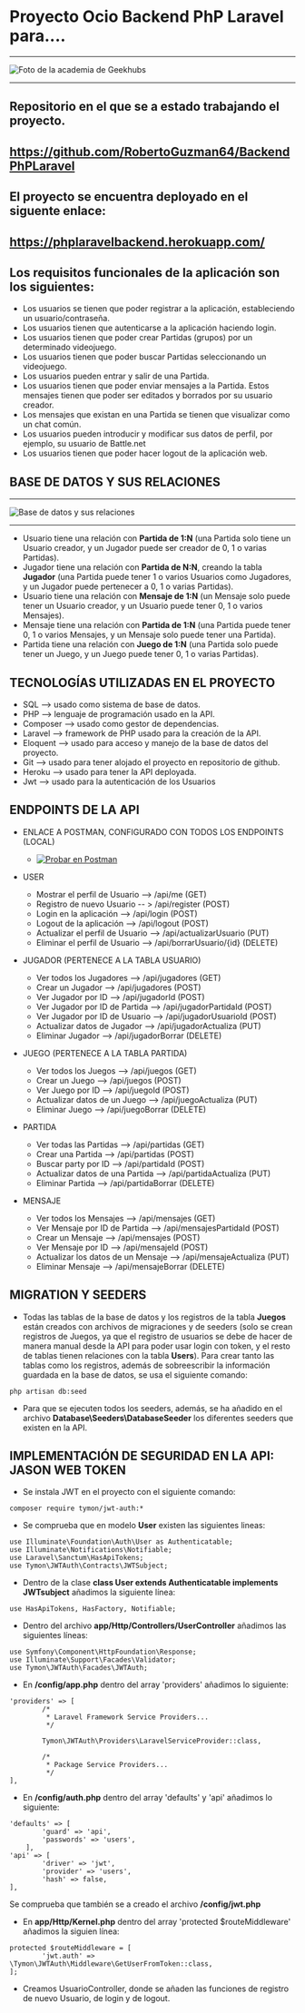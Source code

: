 # Proyecto Ocio Backend PhP Laravel para....
***
![Foto de la academia de Geekhubs](./img/geekhubs.png)
***
## Repositorio en el que se a estado trabajando el proyecto.
## https://github.com/RobertoGuzman64/BackendPhPLaravel
## El proyecto se encuentra deployado en el siguente enlace:
## https://phplaravelbackend.herokuapp.com/
## Los requisitos funcionales de la aplicación son los siguientes:
* Los usuarios se tienen que poder registrar a la aplicación, estableciendo un usuario/contraseña.
* Los usuarios tienen que autenticarse a la aplicación haciendo login.
* Los usuarios tienen que poder crear Partidas (grupos) por un determinado videojuego.
* Los usuarios tienen que poder buscar Partidas seleccionando un videojuego.
* Los usuarios pueden entrar y salir de una Partida.
* Los usuarios tienen que poder enviar mensajes a la Partida. Estos mensajes tienen que poder ser editados y borrados por su usuario creador.
* Los mensajes que existan en una Partida se tienen que visualizar como un chat común.
* Los usuarios pueden introducir y modificar sus datos de perfil, por ejemplo, su usuario de Battle.net
* Los usuarios tienen que poder hacer logout de la aplicación web.

## BASE DE DATOS Y SUS RELACIONES

***
![Base de datos y sus relaciones](/img/esquema.png)
***

* Usuario tiene una relación con **Partida de 1:N** (una Partida solo tiene un Usuario creador, y un Jugador puede ser creador de 0, 1 o varias Partidas).
* Jugador tiene una relación con **Partida de N:N**, creando la tabla **Jugador** (una Partida puede tener 1 o varios Usuarios como Jugadores, y un Jugador puede pertenecer a 0, 1 o varias Partidas).
* Usuario tiene una relación con **Mensaje de 1:N** (un Mensaje solo puede tener un Usuario creador, y un Usuario puede tener 0, 1 o varios Mensajes).
* Mensaje tiene una relación con **Partida de 1:N** (una Partida puede tener 0, 1 o varios Mensajes, y un Mensaje solo puede tener una Partida).
* Partida tiene una relación con **Juego de 1:N** (una Partida solo puede tener un Juego, y un Juego puede tener 0, 1 o varias Partidas).

## TECNOLOGÍAS UTILIZADAS EN EL PROYECTO
* SQL --> usado como sistema de base de datos.
* PHP --> lenguaje de programación usado en la API.
* Composer --> usado como gestor de dependencias.
* Laravel --> framework de PHP usado para la creación de la API.
* Eloquent --> usado para acceso y manejo de la base de datos del proyecto.
* Git --> usado para tener alojado el proyecto en repositorio de github.
* Heroku --> usado para tener la API deployada.
* Jwt --> usado para la autenticación de los Usuarios

## ENDPOINTS DE LA API

* ENLACE A POSTMAN, CONFIGURADO CON TODOS LOS ENDPOINTS (LOCAL)
    * [![Probar en Postman](https://run.pstmn.io/button.svg)](https://documenter.getpostman.com/view/19641286/Uyr5oKYK)

* USER
    * Mostrar el perfil de Usuario --> /api/me (GET)
    * Registro de nuevo Usuario -- > /api/register (POST)
    * Login en la aplicación --> /api/login (POST)
    * Logout de la aplicación --> /api/logout (POST)
    * Actualizar el perfil de Usuario --> /api/actualizarUsuario (PUT) 
    * Eliminar el perfil de Usuario --> /api/borrarUsuario/{id} (DELETE)

* JUGADOR (PERTENECE A LA TABLA USUARIO)
    * Ver todos los Jugadores --> /api/jugadores (GET)
    * Crear un Jugador --> /api/jugadores (POST)
    * Ver Jugador por ID --> /api/jugadorId (POST)
    * Ver Jugador por ID de Partida --> /api/jugadorPartidaId (POST)
    * Ver Jugador por ID de Usuario --> /api/jugadorUsuarioId (POST)
    * Actualizar datos de Jugador --> /api/jugadorActualiza (PUT)
    * Eliminar Jugador --> /api/jugadorBorrar (DELETE)

* JUEGO (PERTENECE A LA TABLA PARTIDA)
    * Ver todos los Juegos --> /api/juegos (GET)
    * Crear un Juego --> /api/juegos (POST)
    * Ver Juego por ID --> /api/juegoId (POST)
    * Actualizar datos de un Juego --> /api/juegoActualiza (PUT)
    * Eliminar Juego --> /api/juegoBorrar (DELETE)

* PARTIDA
    * Ver todas las Partidas --> /api/partidas (GET)
    * Crear una Partida --> /api/partidas (POST)
    * Buscar party por ID --> /api/partidaId (POST)
    * Actualizar datos de una Partida --> /api/partidaActualiza (PUT)
    * Eliminar Partida --> /api/partidaBorrar (DELETE)

* MENSAJE
    * Ver todos los Mensajes --> /api/mensajes (GET)
    * Ver Mensaje por ID de Partida --> /api/mensajesPartidaId (POST)
    * Crear un Mensaje --> /api/mensajes (POST)
    * Ver Mensaje por ID --> /api/mensajeId (POST)
    * Actualizar los datos de un Mensaje --> /api/mensajeActualiza (PUT)
    * Eliminar Mensaje --> /api/mensajeBorrar (DELETE)

## MIGRATION Y SEEDERS
* Todas las tablas de la base de datos y los registros de la tabla **Juegos** están creados con archivos de migraciones y de seeders (solo se crean registros de Juegos, ya que el registro de usuarios se debe de hacer de manera manual desde la API para poder usar login con token, y el resto de tablas tienen relaciones con la tabla **Users**). Para crear tanto las tablas como los registros, además de sobreescribir la información guardada en la base de datos, se usa el siguiente comando:
```
php artisan db:seed
```
* Para que se ejecuten todos los seeders, además, se ha añadido en el archivo **Database\Seeders\DatabaseSeeder** los diferentes seeders que existen en la API.

## IMPLEMENTACIÓN DE SEGURIDAD EN LA API: JASON WEB TOKEN
* Se instala JWT en el proyecto con el siguiente comando:
```
composer require tymon/jwt-auth:*
```
* Se comprueba que en modelo **User** existen las siguientes lineas:
```
use Illuminate\Foundation\Auth\User as Authenticatable;
use Illuminate\Notifications\Notifiable;
use Laravel\Sanctum\HasApiTokens;
use Tymon\JWTAuth\Contracts\JWTSubject;
```
* Dentro de la clase **class User extends Authenticatable implements JWTsubject** añadimos la siguiente línea:
```
use HasApiTokens, HasFactory, Notifiable;
```
* Dentro del archivo **app/Http/Controllers/UserController** añadimos las siguientes líneas:
```
use Symfony\Component\HttpFoundation\Response;
use Illuminate\Support\Facades\Validator;
use Tymon\JWTAuth\Facades\JWTAuth;
```
* En **/config/app.php** dentro del array 'providers' añadimos lo siguiente:
```
'providers' => [
        /*
         * Laravel Framework Service Providers...
         */

        Tymon\JWTAuth\Providers\LaravelServiceProvider::class,

        /*
         * Package Service Providers...
         */
],
```
* En **/config/auth.php** dentro del array 'defaults' y 'api' añadimos lo siguiente:
```
'defaults' => [
        'guard' => 'api',
        'passwords' => 'users',
    ],
'api' => [
        'driver' => 'jwt',
        'provider' => 'users',
        'hash' => false,
],
```
Se comprueba que también se a creado el archivo **/config/jwt.php**

* En **app/Http/Kernel.php** dentro del array 'protected $routeMiddleware' añadimos la siguien línea:
```
protected $routeMiddleware = [
        'jwt.auth' => \Tymon\JWTAuth\Middleware\GetUserFromToken::class,
];
```

* Creamos UsuarioController, donde se añaden las funciones de registro de nuevo Usuario, de login y de logout.